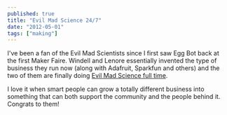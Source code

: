 ```yaml
---
published: true
title: "Evil Mad Science 24/7"
date: "2012-05-01"
tags: ["making"]
---
```

I've been a fan of the Evil Mad Scientists since I first saw Egg Bot back at the first Maker Faire. Windell and Lenore essentially invented the type of business they run now (along with Adafruit, Sparkfun and others) and the two of them are finally doing [Evil Mad Science full time](http://www.evilmadscientist.com/article.php/moreevilmad).

I love it when smart people can grow a totally different business into something that can both support the community and the people behind it. Congrats to them!
